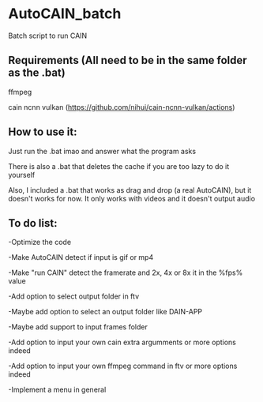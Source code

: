 # AutoCAIN_batch
Batch script to run CAIN

## Requirements (All need to be in the same folder as the .bat)

ffmpeg

cain ncnn vulkan (https://github.com/nihui/cain-ncnn-vulkan/actions)

## How to use it:
Just run the .bat imao and answer what the program asks

There is also a .bat that deletes the cache if you are too lazy to do it yourself

Also, I included a .bat that works as drag and drop (a real AutoCAIN), but it doesn't works for now. It only works with videos and it doesn't output audio

## To do list:

-Optimize the code

-Make AutoCAIN detect if input is gif or mp4

-Make "run CAIN" detect the framerate and 2x, 4x or 8x it in the %fps% value

-Add option to select output folder in ftv

-Maybe add option to select an output folder like DAIN-APP

-Maybe add support to input frames folder

-Add option to input your own cain extra argumments
or more options indeed

-Add option to input your own ffmpeg command in ftv
or more options indeed

-Implement a menu in general
